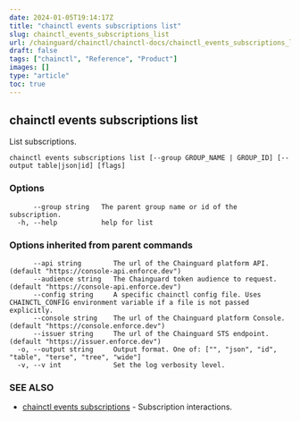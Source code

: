 ```yaml
---
date: 2024-01-05T19:14:17Z
title: "chainctl events subscriptions list"
slug: chainctl_events_subscriptions_list
url: /chainguard/chainctl/chainctl-docs/chainctl_events_subscriptions_list/
draft: false
tags: ["chainctl", "Reference", "Product"]
images: []
type: "article"
toc: true
---
```

## chainctl events subscriptions list

List subscriptions.

```
chainctl events subscriptions list [--group GROUP_NAME | GROUP_ID] [--output table|json|id] [flags]
```

### Options

```
      --group string   The parent group name or id of the subscription.
  -h, --help           help for list
```

### Options inherited from parent commands

```
      --api string        The url of the Chainguard platform API. (default "https://console-api.enforce.dev")
      --audience string   The Chainguard token audience to request. (default "https://console-api.enforce.dev")
      --config string     A specific chainctl config file. Uses CHAINCTL_CONFIG environment variable if a file is not passed explicitly.
      --console string    The url of the Chainguard platform Console. (default "https://console.enforce.dev")
      --issuer string     The url of the Chainguard STS endpoint. (default "https://issuer.enforce.dev")
  -o, --output string     Output format. One of: ["", "json", "id", "table", "terse", "tree", "wide"]
  -v, --v int             Set the log verbosity level.
```

### SEE ALSO

* [chainctl events subscriptions](/chainguard/chainctl/chainctl-docs/chainctl_events_subscriptions/)	 - Subscription interactions.

